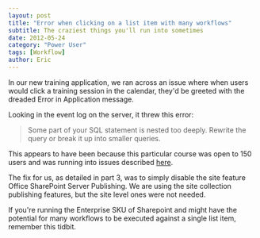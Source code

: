 ```yaml
---
layout: post
title: "Error when clicking on a list item with many workflows"
subtitle: The craziest things you'll run into sometimes
date: 2012-05-24
category: "Power User"
tags: [Workflow]
author: Eric
---
```


In our new training application, we ran across an issue where when users would click a training session in the calendar, they'd be greeted with the dreaded Error in Application message.

Looking in the event log on the server, it threw this error:
 > Some part of your SQL statement is nested too deeply. Rewrite the query or break it up into smaller queries.

This appears to have been because this particular course was open to 150 users and was running into issues described [here](http://blogs.blackmarble.co.uk/blogs/rhepworth/post/2008/07/03/workflow-history-and-sql-error.aspx.).

The fix for us, as detailed in part 3, was to simply disable the site feature Office SharePoint Server Publishing.  We are using the site collection publishing features, but the site level ones were not needed.

If you're running the Enterprise SKU of Sharepoint and might have the potential for many workflows to be executed against a single list item, remember this tidbit.
